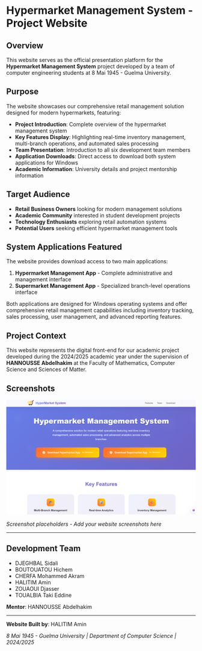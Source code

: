 # Hypermarket Management System - Project Website

## Overview

This website serves as the official presentation platform for the **Hypermarket Management System** project developed by a team of computer engineering students at 8 Mai 1945 - Guelma University.

## Purpose

The website showcases our comprehensive retail management solution designed for modern hypermarkets, featuring:

- **Project Introduction**: Complete overview of the hypermarket management system
- **Key Features Display**: Highlighting real-time inventory management, multi-branch operations, and automated sales processing
- **Team Presentation**: Introduction to all six development team members
- **Application Downloads**: Direct access to download both system applications for Windows
- **Academic Information**: University details and project mentorship information

## Target Audience

- **Retail Business Owners** looking for modern management solutions
- **Academic Community** interested in student development projects
- **Technology Enthusiasts** exploring retail automation systems
- **Potential Users** seeking efficient hypermarket management tools

## System Applications Featured

The website provides download access to two main applications:

1. **Hypermarket Management App** - Complete administrative and management interface
2. **Supermarket Management App** - Specialized branch-level operations interface

Both applications are designed for Windows operating systems and offer comprehensive retail management capabilities including inventory tracking, sales processing, user management, and advanced reporting features.

## Project Context

This website represents the digital front-end for our academic project developed during the 2024/2025 academic year under the supervision of **HANNOUSSE Abdelhakim** at the Faculty of Mathematics, Computer Science and Sciences of Matter.

## Screenshots

![website](hyper-p/image.png)

*Screenshot placeholders - Add your website screenshots here*

---

## Development Team

- DJEGHBAL Sidali
- BOUTOUATOU Hichem  
- CHERFA Mohammed Akram
- HALITIM Amin
- ZOUAOUI Djasser
- TOUALBIA Taki Eddine

**Mentor**: HANNOUSSE Abdelhakim

---

**Website Built by**: HALITIM Amin

*8 Mai 1945 - Guelma University | Department of Computer Science | 2024/2025*
